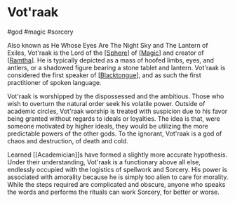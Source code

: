 # Vot'raak
#god #magic #sorcery

Also known as He Whose Eyes Are The Night Sky and The Lantern of Exiles, Vot'raak is the Lord of the [[Sphere]] of [[Magic]] and creator of [[Ramtha]]. He is typically depicted as a mass of hoofed limbs, eyes, and antlers, or a shadowed figure bearing a stone tablet and lantern. Vot'raak is considered the first speaker of [[Blacktongue]], and as such the first practitioner of spoken language.

Vot'raak is worshipped by the dispossessed and the ambitious. Those who wish to overturn the natural order seek his volatile power. Outside of academic circles, Vot'raak worship is treated with suspicion due to his favor being granted without regards to ideals or loyalties. The idea is that, were someone motivated by higher ideals, they would be utilizing the more predictable powers of the other gods. To the ignorant, Vot'raak is a god of chaos and destruction, of death and cold.

Learned [[Academician]]s have formed a slightly more accurate hypothesis. Under their understanding, Vot'raak is a functionary above all else, endlessly occupied with the logistics of spellwork and Sorcery. His power is associated with amorality because he is simply too alien to care for morality. While the steps required are complicated and obscure, anyone who speaks the words and performs the rituals can work Sorcery, for better or worse.

[//begin]: # "Autogenerated link references for markdown compatibility"
[Sphere]: Sphere "Sphere"
[Magic]: Magic "Magic"
[Ramtha]: Ramtha "Ramtha"
[Blacktongue]: Blacktongue "Blacktongue"
[//end]: # "Autogenerated link references"